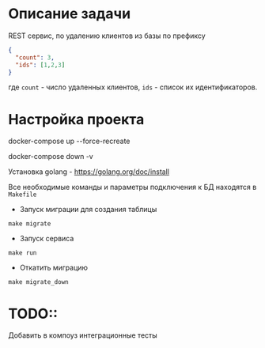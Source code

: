 # Описание задачи

REST сервис, по удалению клиентов из базы по префиксу 

```json
{
  "count": 3,
  "ids": [1,2,3]
}
```  
где `count` - число удаленных клиентов, `ids` - список их идентификаторов.

# Настройка проекта

docker-compose up --force-recreate

docker-compose down -v

Установка golang - https://golang.org/doc/install

Все необходимые команды и параметры подключения к БД находятся в `Makefile`

- Запуск миграции для создания таблицы
```shell script
make migrate
``` 
- Запуск сервиса
```shell script
make run
```
- Откатить миграцию
```shell script
make migrate_down
```

# TODO::
Добавить в компоуз интеграционные тесты